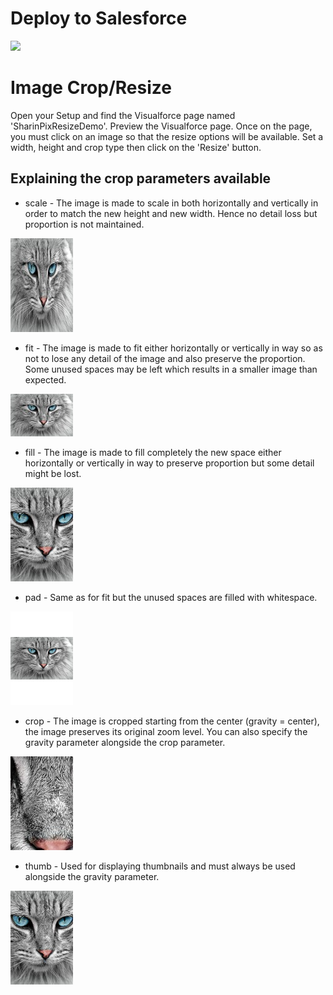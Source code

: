 # Deploy to Salesforce

[<img src="https://raw.githubusercontent.com/afawcett/githubsfdeploy/master/deploy.png">](https://githubsfdeploy.herokuapp.com?owner=sharinpix&repo=demo-apex&ref=image_crop_resize)

# Image Crop/Resize

Open your Setup and find the Visualforce page named 'SharinPixResizeDemo'. Preview the Visualforce page. Once on the page, you must click on an image so that the resize options will be available. Set a width, height and crop type then click on the 'Resize' button.

## Explaining the crop parameters available
* scale - The image is made to scale in both horizontally and vertically in order to match the new height and new width. Hence no detail loss but proportion is not maintained.

<img src="https://raw.githubusercontent.com/Akhilesh05/img/master/scale.jpg">

* fit - The image is made to fit either horizontally or vertically in way so as not to lose any detail of the image and also preserve the proportion. Some unused spaces may be left which results in a smaller image than expected.

<img src="https://raw.githubusercontent.com/Akhilesh05/img/master/fit.jpg">

* fill - The image is made to fill completely the new space either horizontally or vertically in way to preserve proportion but some detail might be lost.

<img src="https://raw.githubusercontent.com/Akhilesh05/img/master/fill.jpg">

* pad - Same as for fit but the unused spaces are filled with whitespace.

<img src="https://raw.githubusercontent.com/Akhilesh05/img/master/pad.jpg">

* crop - The image is cropped starting from the center (gravity = center), the image preserves its original zoom level. You can also specify the gravity parameter alongside the crop parameter.

<img src="https://raw.githubusercontent.com/Akhilesh05/img/master/crop.jpg">

* thumb - Used for displaying thumbnails and must always be used alongside the gravity parameter.

<img src="https://raw.githubusercontent.com/Akhilesh05/img/master/thumb.jpg">
